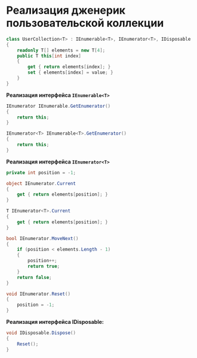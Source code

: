 # Реализация дженерик пользовательской коллекции

```c#
class UserCollection<T> : IEnumerable<T>, IEnumerator<T>, IDisposable
{
    readonly T[] elements = new T[4];
    public T this[int index]
    {
        get { return elements[index]; }
        set { elements[index] = value; }
    }
}
```

**Реализация интерфейса `IEnumerable<T>`**

```c#
IEnumerator IEnumerable.GetEnumerator()
{
    return this;
}

IEnumerator<T> IEnumerable<T>.GetEnumerator()
{
    return this;
}
```

**Реализация интерфейса `IEnumerator<T>`**

```c#
private int position = -1;

object IEnumerator.Current
{
    get { return elements[position]; }
}

T IEnumerator<T>.Current
{
    get { return elements[position]; }
}

bool IEnumerator.MoveNext()
{
    if (position < elements.Length - 1)
    {
        position++;
        return true;
    }
    return false;
}

void IEnumerator.Reset()
{
    position = -1;
}
```

**Реализация интерфейса IDisposable:**

```c#
void IDisposable.Dispose()
{
    Reset();
}
```

